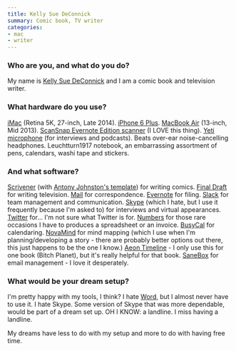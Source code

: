 ```yaml
---
title: Kelly Sue DeConnick
summary: Comic book, TV writer
categories:
- mac
- writer
---
```


### Who are you, and what do you do?

My name is [Kelly Sue DeConnick](http://kellysue.tumblr.com/ "Kelly's Tumblr site.") and I am a comic book and television writer. 

### What hardware do you use?

[iMac][] (Retina 5K, 27-inch, Late 2014). [iPhone 6 Plus][iphone-6-plus]. [MacBook Air][macbook-air] (13-inch, Mid 2013). [ScanSnap Evernote Edition scanner][scansnap-evernote-edition] (I LOVE this thing). [Yeti microphone][yeti] (for interviews and podcasts). Beats over-ear noise-cancelling headphones. Leuchtturn1917 notebook, an embarrassing assortment of pens, calendars, washi tape and stickers.

### And what software?

[Scrivener][] (with [Antony Johnston's template](http://antonyjohnston.com/resources/scriveningcomics.php "Anthony's post about setting up Scrivener for writing comics.")) for writing comics. [Final Draft][final-draft] for writing television. [Mail][] for correspondence. [Evernote][] for filing. [Slack][] for team management and communication. [Skype][] (which I hate, but I use it frequently because I'm asked to) for interviews and virtual appearances. [Twitter][] for... I'm not sure what Twitter is for. [Numbers][] for those rare occasions I have to produces a spreadsheet or an invoice. [BusyCal][] for calendaring. [NovaMind][] for mind mapping (which I use when I'm planning/developing a story - there are probably better options out there, this just happens to be the one I know.) [Aeon Timeline][aeon-timeline] - I only use this for one book (Bitch Planet), but it's really helpful for that book. [SaneBox][] for email management - I love it desperately.

### What would be your dream setup?

I'm pretty happy with my tools, I think? I hate [Word][], but I almost never have to use it. I hate Skype. Some version of Skype that was more dependable, would be part of a dream set up. OH I KNOW: a landline. I miss having a landline.

My dreams have less to do with my setup and more to do with having free time.

[imac]: https://www.apple.com/imac/ "An all-in-one computer."
[iphone-6-plus]: https://en.wikipedia.org/wiki/IPhone_6 "A large smartphone."
[scansnap-evernote-edition]: https://www.pcmag.com/article2/0,2817,2428573,00.asp "A scanner designed for use with Evernote."
[macbook-air]: https://www.apple.com/macbook-air/ "A very thin laptop."
[yeti]: http://bluemic.com/yeti/ "A USB microphone."
[novamind]: https://www.novamind.com/ "Mind-mapping software."
[numbers]: https://www.apple.com/numbers/ "A spreadsheet application for the Mac."
[twitter]: https://twitter.com/ "An online micro-blogging platform."
[skype]: https://www.skype.com/en/ "Voice and video chat software."
[sanebox]: https://www.sanebox.com/ "A service for helping to control your inbox."
[slack]: https://slack.com/ "A collaboration service."
[scrivener]: http://literatureandlatte.com/scrivener.php "A Mac text editor aimed at writers."
[aeon-timeline]: http://www.aeontimeline.com/ "A Mac timeline app for writers."
[final-draft]: http://store.finaldraft.com/final-draft-10.html "Popular screenwriting software."
[mail]: https://en.wikipedia.org/wiki/Mail_(application) "The default Mac OS X mail client."
[evernote]: https://evernote.com/ "Online software for capturing notes."
[busycal]: http://www.busymac.com/busycal/ "Advanced calendar software for Mac OS X."
[word]: https://products.office.com/en-us/word "A document editor."
